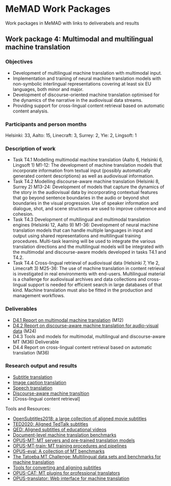 # MeMAD Work Packages

Work packages in MeMAD with links to deliverabels and results

## Work package 4: Multimodal and multilingual machine translation

### Objectives

* Development of multilingual machine translation with multimodal input.
* Implementation and training of neural machine translation models with non-symbolic interlingual representations covering at least six EU languages, both minor and major.
* Development of discourse-oriented machine translation optimised for the dynamics of the narrative in the audiovisual data streams.
* Providing support for cross-lingual content retrieval based on automatic content analysis.

### Participants and person months

Helsinki: 33, Aalto: 15, Linecraft: 3, Surrey: 2, Yle: 2, Lingsoft: 1

### Description of work

* Task T4.1 Modelling multimodal machine translation (Aalto 6, Helsinki 6, Lingsoft 1) M1-12: The development of machine translation models that incorporate information from textual input (possibly automatically generated content descriptions) as well as audiovisual information.
* Task T4.2 Modelling discourse-aware machine translation (Helsinki 8, Surrey 2) M13-24: Development of models that capture the dynamics of the story in the audiovisual data by incorporating contextual features that go beyond sentence boundaries in the audio or beyond shot boundaries in the visual progression. Use of speaker information and dialogue, shot, and scene structures are used to improve coherence and cohesion.
* Task T4.3 Development of multilingual and multimodal translation engines (Helsinki 12, Aalto 9) M1-36: Development of neural machine translation models that can handle multiple languages in input and output using shared representations and multilingual training procedures. Multi-task learning will be used to integrate the various translation directions and the multilingual models will be integrated with the multimodal and discourse-aware models developed in tasks T4.1 and T4.2.
* Task T4.4 Cross-lingual retrieval of audiovisual data (Helsinki 7, Yle 2, Limecraft 3) M25-36: The use of machine translation in content retrieval is investigated in real environments with end-users. Multilingual material is a challenge for audiovisual archives and data collections and cross-lingual support is needed for efficient search in large databases of that kind. Machine translation must also be fitted in the production and management workflows.

### Deliverables

* [D4.1 Report on multimodal machine translation](https://zenodo.org/record/3690762) (M12)
* [D4.2 Report on discourse-aware machine translation for audio-visual data](https://zenodo.org/record/3690764) (M24) 
* D4.3 Tools and models for multimodal, multilingual and discourse-aware MT (M36) Deliverable
* D4.4 Report on cross-lingual content retrieval based on automatic translation (M36)

### Research output and results

* [Subtitle translation](https://github.com/MeMAD-project/subtitle-translation)
* [Image caption translation](https://github.com/MeMAD-project/image-caption-translation)
* [Speech translation](https://github.com/MeMAD-project/speech-translation)
* [Discourse-aware machine transltion](https://github.com/MeMAD-project/doclevel-translation)
* [Cross-lingual content retrieval]

Tools and Resources:

* [OpenSubtitles2018: a large collection of aligned movie subtitles](http://opus.nlpl.eu/OpenSubtitles-v2018.php)
* [TED2020: Aligned TedTalk subtitles](http://opus.nlpl.eu/TED2020.php)
* [QED: Aligned subtitles of educational videos](http://opus.nlpl.eu/QED.php)
* [Document-level machine translation benchmarks](https://zenodo.org/record/3525366)
* [OPUS-MT: MT servers and pre-trained translation models](https://github.com/MeMAD-project/Opus-MT)
* [OPUS-MT-train: MT training procedures and pipelines](https://github.com/MeMAD-project/OPUS-MT-train)
* [OPUS-eval: A collection of MT benchmarks](https://github.com/MeMAD-project/OPUS-MT-eval)
* [The Tatoeba MT Challenge: Multilingual data sets and benchmarks for machine translation](https://github.com/Helsinki-NLP/Tatoeba-Challenge)
* [Tools for converting and aligning subtitles](https://github.com/MeMAD-project/subalign)
* [OPUS-CAT: MT plugins for professional translators](https://github.com/MeMAD-project/OPUS-CAT)
* [OPUS-translator: Web interface for machine translation](https://github.com/MeMAD-project/OPUS-translator)
